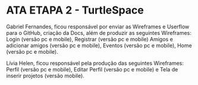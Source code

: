 # ATA ETAPA 2 - TurtleSpace



Gabriel Fernandes, ficou responsável por enviar as Wireframes e Userflow para o GitHub, criação da Docs, além de produzir as seguintes Wireframes: Login (versão pc e mobile), Registrar (versão pc e mobile) Amigos e adicionar amigos (versão pc e mobile), Eventos (versão pc e mobile), Home (versão pc e mobile).

Lívia Helen, ficou responsável pela produção das seguintes Wireframes: Perfil (versão pc e mobile), Editar Perfil (versão pc e mobile) e Tela de inserir projetos (versão mobile).
